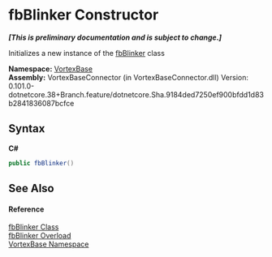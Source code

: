 # fbBlinker Constructor 
 _**\[This is preliminary documentation and is subject to change.\]**_

Initializes a new instance of the <a href="T_VortexBase_fbBlinker.md">fbBlinker</a> class

**Namespace:**&nbsp;<a href="N_VortexBase.md">VortexBase</a><br />**Assembly:**&nbsp;VortexBaseConnector (in VortexBaseConnector.dll) Version: 0.101.0-dotnetcore.38+Branch.feature/dotnetcore.Sha.9184ded7250ef900bfdd1d83b2841836087bcfce

## Syntax

**C#**<br />
``` C#
public fbBlinker()
```


## See Also


#### Reference
<a href="T_VortexBase_fbBlinker.md">fbBlinker Class</a><br /><a href="Overload_VortexBase_fbBlinker__ctor.md">fbBlinker Overload</a><br /><a href="N_VortexBase.md">VortexBase Namespace</a><br />